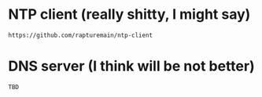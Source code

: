 # NTP client (really shitty, I might say)
`https://github.com/rapturemain/ntp-client`

# DNS server (I think will be not better)
`TBD`